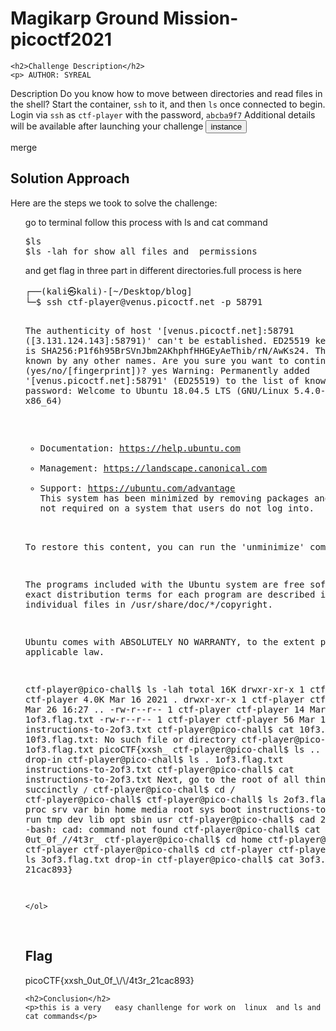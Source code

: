 
<!DOCTYPE html>
<html>

<body>
    <h1>Magikarp Ground Mission- picoctf2021</h1>

    <h2>Challenge Description</h2>
    <p> AUTHOR: SYREAL

Description
Do you know how to move between directories and read files in the shell? Start the container, `ssh` to it, and then `ls` once connected to begin. Login via `ssh` as `ctf-player` with the password, `abcba9f7`
Additional details will be available after launching your challenge   <button id="instance">instance</button>
    <div id="content" style="display: none;">
        This content will be shown/hidden.
    </div>
</p>
merge
    <h2>Solution Approach</h2>
    <p>Here are the steps we took to solve the challenge:</p>
    <ol>
         go to terminal follow this process with ls and cat command
<pre>
$ls
$ls -lah for show all files and  permissions
</pre>
 and get flag in three part in different directories.full process is here
<pre>
┌──(kali㉿kali)-[~/Desktop/blog]
└─$ ssh ctf-player@venus.picoctf.net -p 58791

The authenticity of host '[venus.picoctf.net]:58791 ([3.131.124.143]:58791)' can't be established.
ED25519 key fingerprint is SHA256:P1f6h95BrSVnJbm2AKhphfHHGEyAeThib/rN/AwKs24.
This key is not known by any other names.
Are you sure you want to continue connecting (yes/no/[fingerprint])? yes
Warning: Permanently added '[venus.picoctf.net]:58791' (ED25519) to the list of known hosts.
ctf-player@venus.picoctf.net's password: 
Welcome to Ubuntu 18.04.5 LTS (GNU/Linux 5.4.0-1041-aws x86_64)

 * Documentation:  https://help.ubuntu.com
 * Management:     https://landscape.canonical.com
 * Support:        https://ubuntu.com/advantage
This system has been minimized by removing packages and content that are
not required on a system that users do not log into.

To restore this content, you can run the 'unminimize' command.

The programs included with the Ubuntu system are free software;
the exact distribution terms for each program are described in the
individual files in /usr/share/doc/*/copyright.

Ubuntu comes with ABSOLUTELY NO WARRANTY, to the extent permitted by
applicable law.

ctf-player@pico-chall$ ls -lah
total 16K
drwxr-xr-x 1 ctf-player ctf-player 4.0K Mar 16  2021 .
drwxr-xr-x 1 ctf-player ctf-player 4.0K Mar 26 16:27 ..
-rw-r--r-- 1 ctf-player ctf-player   14 Mar 16  2021 1of3.flag.txt
-rw-r--r-- 1 ctf-player ctf-player   56 Mar 16  2021 instructions-to-2of3.txt
ctf-player@pico-chall$ cat 10f3.flag.txt
cat: 10f3.flag.txt: No such file or directory
ctf-player@pico-chall$ cat 1of3.flag.txt
picoCTF{xxsh_
ctf-player@pico-chall$ ls ..
3of3.flag.txt  drop-in
ctf-player@pico-chall$ ls .
1of3.flag.txt  instructions-to-2of3.txt
ctf-player@pico-chall$ cat instructions-to-2of3.txt
Next, go to the root of all things, more succinctly `/`
ctf-player@pico-chall$ cd  /
ctf-player@pico-chall$ 
ctf-player@pico-chall$ ls
2of3.flag.txt  etc                       lib64  proc  srv  var
bin            home                      media  root  sys
boot           instructions-to-3of3.txt  mnt    run   tmp
dev            lib                       opt    sbin  usr
ctf-player@pico-chall$ cad 2of3.flag.txt
-bash: cad: command not found
ctf-player@pico-chall$ cat 2of3.flag.txt
0ut_0f_\/\/4t3r_
ctf-player@pico-chall$ cd home
ctf-player@pico-chall$ ls
ctf-player
ctf-player@pico-chall$ cd ctf-player
ctf-player@pico-chall$ ls
3of3.flag.txt  drop-in
ctf-player@pico-chall$ cat 3of3.flag.txt
21cac893}

</pre>
       
    
    </ol>
<br>
    <h2>Flag</h2>
    <p class="flag">picoCTF{xxsh_0ut_0f_\/\/4t3r_21cac893}
</p>

    <h2>Conclusion</h2>
    <p>this is a very   easy chanllenge for work on  linux  and ls and cat commands</p>
</body>
</html>

